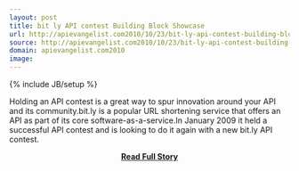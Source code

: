 ```yaml
---
layout: post
title: bit ly API contest Building Block Showcase
url: http://apievangelist.com2010/10/23/bit-ly-api-contest-building-block-showcase/
source: http://apievangelist.com2010/10/23/bit-ly-api-contest-building-block-showcase/
domain: apievangelist.com2010
image: 
---
```

{% include JB/setup %}<p>Holding an API contest is a great way to spur innovation around your API and its community.bit.ly is a popular URL shortening service that offers an API as part of its core software-as-a-service.In January 2009 it held a successful API contest and is looking to do it again with a new bit.ly API contest.</p>
<center><p><a href="http://apievangelist.com2010/10/23/bit-ly-api-contest-building-block-showcase/" style='padding:25px; font-sze:18px; font-weight: bold;'>Read Full Story</a></p></center>
